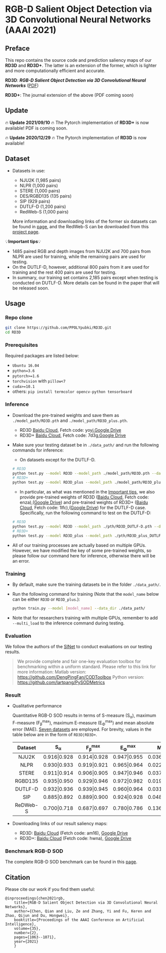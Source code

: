 # RGB-D Salient Object Detection via 3D Convolutional Neural Networks (AAAI 2021)
## Preface
This repo contains the source code and prediction saliency maps of our **RD3D** and **RD3D+**. The latter is an extension of the former, which is lighter and more computationally efficient and accurate.

**RD3D**: ***RGB-D Salient Object Detection via 3D Convolutional Neural Networks*** ([PDF](https://ojs.aaai.org/index.php/AAAI/article/view/16191))

**RD3D+**: The journal extension of the above (PDF coming soon)

## Update

:fire: **Update 2021/09/10** :fire: The Pytorch implementation of **RD3D+** is now available! PDF is coming soon.

:fire: **Update 2020/12/29** :fire: The Pytorch implementation of **RD3D** is now available!

## Dataset

* Datasets in use: 

  * NJU2K (1,985 pairs)
  * NLPR (1,000 pairs)
  * STERE (1,000 pairs)
  * DES/RGBD135 (135 pairs)
  * SIP (929 pairs)
  * DUTLF-D (1,200 pairs)
  * RedWeb-S (1,000 pairs)

  More information and downloading links of the former six datasets can be found in [page](http://dpfan.net/d3netbenchmark/), and the RedWeb-S can be downloaded from this [project page](https://github.com/nnizhang/SMAC).

💡**Important tips**💡

  * 1485 paired RGB and depth images from NJU2K and 700 pairs from NLPR are used for training, while the remaining pairs are used for testing.
  * On the DUTLF-D, however, additional 800 pairs from it are used for training and the rest 400 pairs are used for testing.
  * In summary, our training set contains 2,185 pairs except when testing is conducted on DUTLF-D. More details can be found in the paper that will be released soon.


## Usage
### Repo clone

```bash
git clone https://github.com/PPOLYpubki/RD3D.git
cd RD3D
```

### Prerequisites
Required packages are listed below:

- `Ubuntu 16.04`
- `python=3.6`
- `pytorch>=1.6`
- `torchvision` with `pillow<7`
- `cuda>=10.1`
- others: `pip install termcolor opencv-python tensorboard`

### Inference

* Download the pre-trained weights and save them as `./model_path/RD3D.pth` and `./model_path/RD3D_plus.pth`.

  * RD3D [Baidu Cloud](https://pan.baidu.com/s/1CQLLcdfsGdOCqjd2iDGVNw), Fetch code: yoyj,[Google Drive](https://drive.google.com/file/d/121HSE8dkqEKEhTm3J2Qj-UYla-HOVQ2i/view?usp=sharing)
  * RD3D+ [Baidu Cloud](https://pan.baidu.com/s/17Sd1KYrWe2oD8u4i7kr6OA), Fetch code: 7d3g,[Google Drive](https://drive.google.com/file/d/1txqDEB9mOCwZcsZ1qhvjc61nS6RFvaW4/view?usp=sharing)
  
* Make sure your testing dataset be in `./data_path/` and run the following commands for inference:

  * On datasets except for the DUTLF-D.

  ```bash
  # RD3D
  python test.py --model RD3D --model_path ./model_path/RD3D.pth --data_path ./data_path/ --save_path ./save/all_results/ 
  # RD3D+
  python test.py --model RD3D_plus --model_path ./model_path/RD3D_plus.pth --data_path ./data_path/ --save_path ./save/all_results/
  ```

  * In particular, as what was mentioned in the [Important tips](#Dataset), we also provide pre-trained weights of RD3D ([Baidu Cloud](https://pan.baidu.com/s/1ioNJ78_7DsRFR2HY23Wmhg), Fetch code: enza),([Google Drive](https://drive.google.com/file/d/1v0ogTJL5DwqT5_bCUIbsS8Blh3QuKMEQ/view?usp=sharing)) and pre-trained weights of RD3D+ ([Baidu Cloud](https://pan.baidu.com/s/1iuhAMnRXo0Qa-aD5y7SN8w), Fetch code: 1lfc),([Google Drive](https://drive.google.com/file/d/1ZJRYwjj7Nx3nShyUccRDTrRn9jhE43gp/view?usp=sharing)) for the DUTLF-D case. Specifically, run the following command to test on the DUTLF-D:

  ```bash
  # RD3D
  python test.py --model RD3D --model_path ./pth/RD3D_DUTLF-D.pth --data_path ./data_path/ --save_path ./save/all_results/ 
  # RD3D+
  python test.py --model RD3D_plus --model_path ./pth/RD3D_plus_DUTLF-D.pth --data_path ./data_path/ --save_path ./save/all_results/ 
  ```

* All of our training processes are actually based on multiple GPUs. However, we have modified the key of some pre-trained weights, so please follow our command here for inference, otherwise there will be an error.

### Training

* By default, make sure the training datasets be in the folder `./data_path/`.
* Run the following command for training (Note that the `model_name` below can be either `RD3D` or `RD3D_plus`.): 

    ```bash
    python train.py --model [model_name] --data_dir ./data_path/
    ```

* Note that for researchers training with multiple GPUs, remember to add `--multi_load`  to the inference command during testing. 

### Evaluation

We follow the authors of the [SINet](https://github.com/DengPingFan/SINet) to conduct evaluations on our testing results.
> We provide complete and fair one-key evaluation toolbox for benchmarking within a uniform standard. Please refer to this link for more information:
> Matlab version: https://github.com/DengPingFan/CODToolbox
> Python version: https://github.com/lartpang/PySODMetrics
### Result

* Qualitative performance

  Quantitative RGB-D SOD results in terms of S-measure (S<sub>α</sub>), maximum F-measure (F<sub>β</sub><sup>max</sup>), maximum E-measure (E<sub>Φ</sub><sup>max</sup>) and mean absolute error (MAE). [Seven datasets](#Dataset) are employed. For brevity, values in the table below are in the form of `RD3D|RD3D+`.

  | Dataset  | S<sub>α</sub> | F<sub>β</sub><sup>max</sup> | E<sub>Φ</sub><sup>max</sup> |     MAE      |
  | :------: | :-----------: | :-------------------------: | :-------------------------: | :----------: |
  |  NJU2K   | 0.916\|0.928  |        0.914\|0.928         |        0.947\|0.955         | 0.036\|0.033 |
  |   NLPR   | 0.930\|0.933  |        0.919\|0.921         |        0.965\|0.964         | 0.022\|0.022 |
  |  STERE   | 0.911\|0.914  |        0.906\|0.905         |        0.947\|0.946         | 0.037\|0.037 |
  | RGBD135  | 0.935\|0.950  |        0.929\|0.946         |        0.972\|0.982         | 0.019\|0.017 |
  | DUTLF-D  | 0.932\|0.936  |        0.939\|0.945         |        0.960\|0.964         | 0.031\|0.030 |
  |   SIP    | 0.885\|0.892  |        0.889\|0.900         |        0.924\|0.928         | 0.048\|0.046 |
  | ReDWeb-S | 0.700\|0.718  |        0.687\|0.697         |        0.780\|0.786         | 0.136\|0.130 |

* Downloading links of our result saliency maps:
  * RD3D:  [Baidu Cloud](https://pan.baidu.com/s/1OBCV4vDgjlpCsmRE76fxIg) (Fetch code: am16), [Google Drive](https://drive.google.com/file/d/14Kpdyh9EAFC4lphwGa3XNBr3_YXTtjV_/view?usp=sharing)
  * RD3D+: [Baidu Cloud](https://pan.baidu.com/s/10FuFy76JrP725i4q1-6R3A) (Fetch code: hwna), [Google Drive](https://drive.google.com/file/d/1mioF1YhZ78W6cZGAH_l-Ym-QLZtObOtJ/view?usp=sharing)

### Benchmark RGB-D SOD
The complete RGB-D SOD benchmark can be found in this [page](http://dpfan.net/d3netbenchmark/).


## Citation
Please cite our work if you find them useful:
```
@inproceedings{chen2021rgb,
	title={RGB-D Salient Object Detection via 3D Convolutional Neural Networks},
	author={Chen, Qian and Liu, Ze and Zhang, Yi and Fu, Keren and Zhao, Qijun and Du, Hongwei},
	booktitle={Proceedings of the AAAI Conference on Artificial Intelligence},
	volume={35},
	number={2},
	pages={1063--1071},
	year={2021}
    }
```

